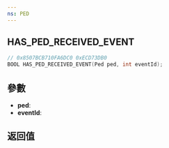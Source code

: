 ```yaml
---
ns: PED
---
```

## HAS_PED_RECEIVED_EVENT

```c
// 0x8507BCB710FA6DC0 0xECD73DB0
BOOL HAS_PED_RECEIVED_EVENT(Ped ped, int eventId);
```


## 參數
* **ped**: 
* **eventId**: 

## 返回值
